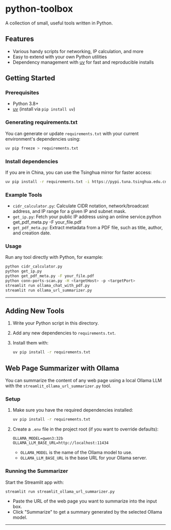 # python-toolbox

A collection of small, useful tools written in Python.

## Features

- Various handy scripts for networking, IP calculation, and more
- Easy to extend with your own Python utilities
- Dependency management with [uv](https://github.com/astral-sh/uv) for fast and reproducible installs

## Getting Started

### Prerequisites

- Python 3.8+
- [uv](https://github.com/astral-sh/uv) (install via `pip install uv`)

### Generating requirements.txt

You can generate or update `requirements.txt` with your current environment's dependencies using:

```bash
uv pip freeze > requirements.txt
```

### Install dependencies

If you are in China, you can use the Tsinghua mirror for faster access:

```bash
uv pip install -r requirements.txt -i https://pypi.tuna.tsinghua.edu.cn/simple
```

### Example Tools

- `cidr_calculator.py`: Calculate CIDR notation, network/broadcast address, and IP range for a given IP and subnet mask.
- `get_ip.py`: Fetch your public IP address using an online service.python get_pdf_meta.py -F your_file.pdf
- `get_pdf_meta.py`: Extract metadata from a PDF file, such as title, author, and creation date.

### Usage

Run any tool directly with Python, for example:

```bash
python cidr_calculator.py
python get_ip.py
python get_pdf_meta.py -F your_file.pdf
python conn-ports-scan.py -H <targetHost> -p <targetPort>
streamlit run ollama_chat_with_pdf.py
streamlit run ollama_url_summarizer.py
```

---

## Adding New Tools

1. Write your Python script in this directory.
2. Add any new dependencies to `requirements.txt`.
3. Install them with:

   ```bash
   uv pip install -r requirements.txt
   ```


## Web Page Summarizer with Ollama

You can summarize the content of any web page using a local Ollama LLM with the `streamlit_ollama_url_summarizer.py` tool.

### Setup

1. Make sure you have the required dependencies installed:
   ```bash
   uv pip install -r requirements.txt
   ```

2. Create a `.env` file in the project root (if you want to override defaults):

   ```
   OLLAMA_MODEL=qwen3:32b
   OLLAMA_LLM_BASE_URL=http://localhost:11434
   ```

   - `OLLAMA_MODEL` is the name of the Ollama model to use.
   - `OLLAMA_LLM_BASE_URL` is the base URL for your Ollama server.

### Running the Summarizer

Start the Streamlit app with:

```bash
streamlit run streamlit_ollama_url_summarizer.py
```

- Paste the URL of the web page you want to summarize into the input box.
- Click "Summarize" to get a summary generated by the selected Ollama model.

---


